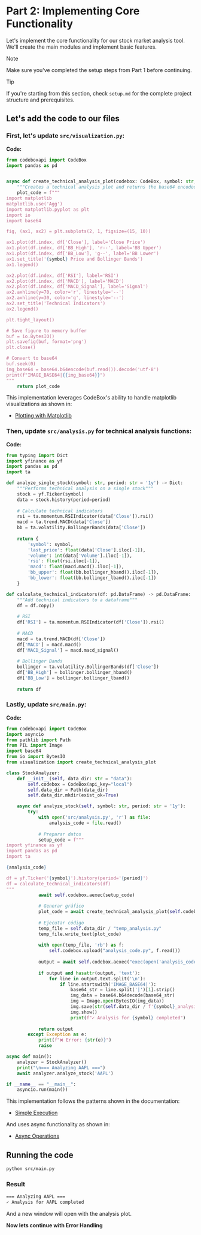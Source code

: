 # Part 2: Implementing Core Functionality

Let's implement the core functionality for our stock market analysis tool. We'll create the main modules and implement basic features.

> [!NOTE]
> Make sure you've completed the setup steps from Part 1 before continuing.

> [!TIP]
> If you're starting from this section, check `setup.md` for the complete project structure and prerequisites.

## Let's add the code to our files

### First, let's update `src/visualization.py`:

**Code:**
```python
from codeboxapi import CodeBox
import pandas as pd


async def create_technical_analysis_plot(codebox: CodeBox, symbol: str, df: pd.DataFrame) -> str:
    """Creates a technical analysis plot and returns the base64 encoded image"""
    plot_code = f"""
import matplotlib
matplotlib.use('Agg')
import matplotlib.pyplot as plt
import io
import base64

fig, (ax1, ax2) = plt.subplots(2, 1, figsize=(15, 10))

ax1.plot(df.index, df['Close'], label='Close Price')
ax1.plot(df.index, df['BB_High'], 'r--', label='BB Upper')
ax1.plot(df.index, df['BB_Low'], 'g--', label='BB Lower')
ax1.set_title('{symbol} Price and Bollinger Bands')
ax1.legend()

ax2.plot(df.index, df['RSI'], label='RSI')
ax2.plot(df.index, df['MACD'], label='MACD')
ax2.plot(df.index, df['MACD_Signal'], label='Signal')
ax2.axhline(y=70, color='r', linestyle='--')
ax2.axhline(y=30, color='g', linestyle='--')
ax2.set_title('Technical Indicators')
ax2.legend()

plt.tight_layout()

# Save figure to memory buffer
buf = io.BytesIO()
plt.savefig(buf, format='png')
plt.close()

# Convert to base64
buf.seek(0)
img_base64 = base64.b64encode(buf.read()).decode('utf-8')
print(f"IMAGE_BASE64|{{img_base64}}")
"""
    return plot_code
```

This implementation leverages CodeBox's ability to handle matplotlib visualizations as shown in:

- [Plotting with Matplotlib](../examples/getting_started.md#plotting-with-matplotlib)


### Then, update `src/analysis.py` for technical analysis functions:

**Code:**

```python
from typing import Dict
import yfinance as yf
import pandas as pd
import ta

def analyze_single_stock(symbol: str, period: str = '1y') -> Dict:
    """Performs technical analysis on a single stock"""
    stock = yf.Ticker(symbol)
    data = stock.history(period=period)
    
    # Calculate technical indicators
    rsi = ta.momentum.RSIIndicator(data['Close']).rsi()
    macd = ta.trend.MACD(data['Close'])
    bb = ta.volatility.BollingerBands(data['Close'])
    
    return {
        'symbol': symbol,
        'last_price': float(data['Close'].iloc[-1]),
        'volume': int(data['Volume'].iloc[-1]),
        'rsi': float(rsi.iloc[-1]),
        'macd': float(macd.macd().iloc[-1]),
        'bb_upper': float(bb.bollinger_hband().iloc[-1]),
        'bb_lower': float(bb.bollinger_lband().iloc[-1])
    }

def calculate_technical_indicators(df: pd.DataFrame) -> pd.DataFrame:
    """Add technical indicators to a dataframe"""
    df = df.copy()
    
    # RSI
    df['RSI'] = ta.momentum.RSIIndicator(df['Close']).rsi()
    
    # MACD
    macd = ta.trend.MACD(df['Close'])
    df['MACD'] = macd.macd()
    df['MACD_Signal'] = macd.macd_signal()
    
    # Bollinger Bands
    bollinger = ta.volatility.BollingerBands(df['Close'])
    df['BB_High'] = bollinger.bollinger_hband()
    df['BB_Low'] = bollinger.bollinger_lband()
    
    return df
```

### Lastly, update `src/main.py`:

**Code:**

```python
from codeboxapi import CodeBox
import asyncio
from pathlib import Path
from PIL import Image
import base64
from io import BytesIO
from visualization import create_technical_analysis_plot

class StockAnalyzer:
    def __init__(self, data_dir: str = "data"):
        self.codebox = CodeBox(api_key="local")
        self.data_dir = Path(data_dir)
        self.data_dir.mkdir(exist_ok=True)

    async def analyze_stock(self, symbol: str, period: str = '1y'):
        try:
            with open('src/analysis.py', 'r') as file:
                analysis_code = file.read()
            
            # Preparar datos
            setup_code = f"""
import yfinance as yf
import pandas as pd
import ta

{analysis_code}

df = yf.Ticker('{symbol}').history(period='{period}')
df = calculate_technical_indicators(df)
"""
            await self.codebox.aexec(setup_code)
            
            # Generar gráfico
            plot_code = await create_technical_analysis_plot(self.codebox, symbol, "df")
            
            # Ejecutar código
            temp_file = self.data_dir / "temp_analysis.py"
            temp_file.write_text(plot_code)
            
            with open(temp_file, 'rb') as f:
                self.codebox.upload("analysis_code.py", f.read())
            
            output = await self.codebox.aexec("exec(open('analysis_code.py').read())")
            
            if output and hasattr(output, 'text'):
                for line in output.text.split('\n'):
                    if line.startswith('IMAGE_BASE64|'):
                        base64_str = line.split('|')[1].strip()
                        img_data = base64.b64decode(base64_str)
                        img = Image.open(BytesIO(img_data))
                        img.save(str(self.data_dir / f'{symbol}_analysis.png'))
                        img.show()
                        print(f"✓ Analysis for {symbol} completed")
            
            return output
        except Exception as e:
            print(f"❌ Error: {str(e)}")
            raise

async def main():
    analyzer = StockAnalyzer()
    print("\n=== Analyzing AAPL ===")
    await analyzer.analyze_stock('AAPL')

if __name__ == "__main__":
    asyncio.run(main())
```

This implementation follows the patterns shown in the documentation:

- [Simple Execution](../examples/basic.md#simple-execution)


And uses async functionality as shown in:

- [Async Operations](../examples/async.md#basic-async-operations)

## Running the code

```bash
python src/main.py
```

### Result

```bash
=== Analyzing AAPL ===
✓ Analysis for AAPL completed
```
And a new window will open with the analysis plot.

**Now lets continue with Error Handling**